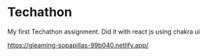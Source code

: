 # Techathon
 My first Techathon assignment. Did it with react js using chakra ui 

https://gleaming-sopapillas-99b040.netlify.app/
